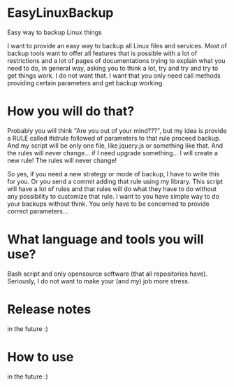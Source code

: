 # EasyLinuxBackup
Easy way to backup Linux things

I want to provide an easy way to backup all Linux files and services. Most of backup tools want to offer all features that is possible with a lot of restrictions and a lot of pages of documentations trying to explain what you need to do, in general way, asking you to think a lot, try and try and try to get things work. I do not want that. I want that you only need call methods providing certain parameters and get backup working.

# How you will do that?
Probably you will think "Are you out of your mind???", but my idea is provide a RULE called #idrule followed of parameters to that rule proceed backup. And my script will be only one file, like jquery.js or something like that. And the rules will never change... if I need upgrade something... I will create a new rule! The rules will never change!

So yes, if you need a new strategy or mode of backup, I have to write this for you. Or you send a commit adding that rule using my library. This script will have a lot of rules and that rules will do what they have to do without any possibility to customize that rule. I want to you have simple way to do your backups without think. You only have to be concerned to provide correct parameters...

# What language and tools you will use?

Bash script and only opensource software (that all repositories have). Seriously, I do not want to make your (and my) job more stress.

# Release notes

in the future :)

# How to use

in the future :)
